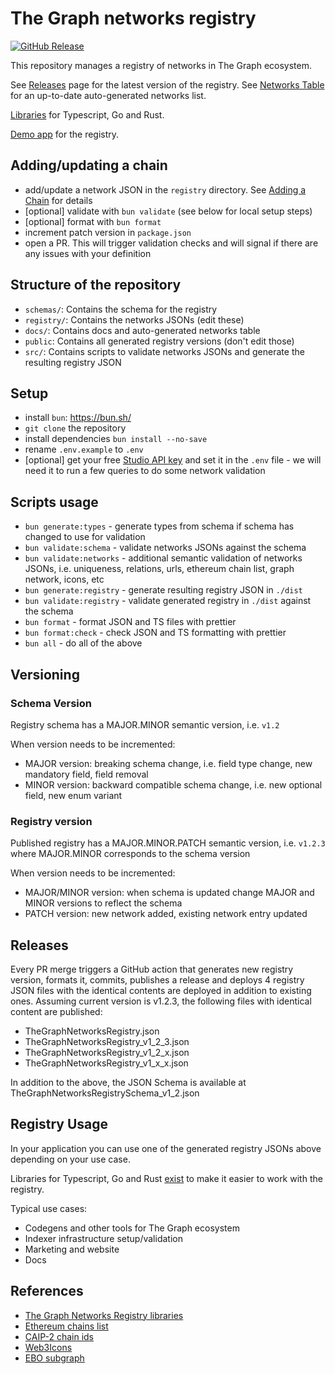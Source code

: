 # The Graph networks registry

[![GitHub Release](https://img.shields.io/github/v/release/graphprotocol/networks-registry)](https://github.com/graphprotocol/networks-registry/releases/latest)

This repository manages a registry of networks in The Graph ecosystem.

See [Releases](https://github.com/graphprotocol/networks-registry/releases) page for the latest version of the registry.
See [Networks Table](./docs/networks-table.md) for an up-to-date auto-generated networks list.

[Libraries](https://github.com/pinax-network/graph-networks-libs) for Typescript, Go and Rust.

[Demo app](https://graph-networks-app.vercel.app/) for the registry.

## Adding/updating a chain

- add/update a network JSON in the `registry` directory. See [Adding a Chain](./docs/adding-a-chain.md) for details
- [optional] validate with `bun validate` (see below for local setup steps)
- [optional] format with `bun format`
- increment patch version in `package.json`
- open a PR. This will trigger validation checks and will signal if there are any issues with your definition

## Structure of the repository

- `schemas/`: Contains the schema for the registry
- `registry/`: Contains the networks JSONs (edit these)
- `docs/`: Contains docs and auto-generated networks table
- `public`: Contains all generated registry versions (don't edit those)
- `src/`: Contains scripts to validate networks JSONs and generate the resulting registry JSON

## Setup

- install `bun`: https://bun.sh/
- `git clone` the repository
- install dependencies `bun install --no-save`
- rename `.env.example` to `.env`
- [optional] get your free [Studio API key](https://thegraph.com/studio/apikeys/) and set it in the `.env` file - we will need it to run a few queries to do some network validation

## Scripts usage

- `bun generate:types` - generate types from schema if schema has changed to use for validation
- `bun validate:schema` - validate networks JSONs against the schema
- `bun validate:networks` - additional semantic validation of networks JSONs, i.e. uniqueness, relations, urls, ethereum chain list, graph network, icons, etc
- `bun generate:registry` - generate resulting registry JSON in `./dist`
- `bun validate:registry` - validate generated registry in `./dist` against the schema
- `bun format` - format JSON and TS files with prettier
- `bun format:check` - check JSON and TS formatting with prettier
- `bun all` - do all of the above

## Versioning

### Schema Version

Registry schema has a MAJOR.MINOR semantic version, i.e. `v1.2`

When version needs to be incremented:

- MAJOR version: breaking schema change, i.e. field type change, new mandatory field, field removal
- MINOR version: backward compatible schema change, i.e. new optional field, new enum variant

### Registry version

Published registry has a MAJOR.MINOR.PATCH semantic version, i.e. `v1.2.3` where MAJOR.MINOR corresponds to the schema version

When version needs to be incremented:

- MAJOR/MINOR version: when schema is updated change MAJOR and MINOR versions to reflect the schema
- PATCH version: new network added, existing network entry updated

## Releases

Every PR merge triggers a GitHub action that generates new registry version, formats it, commits, publishes a release and deploys
4 registry JSON files with the identical contents are deployed in addition to existing ones.
Assuming current version is v1.2.3, the following files with identical content are published:

- TheGraphNetworksRegistry.json
- TheGraphNetworksRegistry_v1_2_3.json
- TheGraphNetworksRegistry_v1_2_x.json
- TheGraphNetworksRegistry_v1_x_x.json

In addition to the above, the JSON Schema is available at TheGraphNetworksRegistrySchema_v1_2.json

## Registry Usage

In your application you can use one of the generated registry JSONs above depending on your use case.

Libraries for Typescript, Go and Rust [exist](https://github.com/pinax-network/graph-networks-libs) to make it easier to work with the registry.

Typical use cases:

- Codegens and other tools for The Graph ecosystem
- Indexer infrastructure setup/validation
- Marketing and website
- Docs

## References

- [The Graph Networks Registry libraries](https://github.com/pinax-network/graph-networks-libs)
- [Ethereum chains list](https://github.com/ethereum-lists/chains)
- [CAIP-2 chain ids](https://chainagnostic.org/CAIPs/caip-2)
- [Web3Icons](https://github.com/0xa3k5/web3icons/tree/main/raw-svgs/networks/branded)
- [EBO subgraph](https://thegraph.com/explorer/subgraphs/4KFYqUWRTZQ9gn7GPHC6YQ2q15chJfVrX43ezYcwkgxB)

